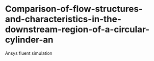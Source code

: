 # Comparison-of-flow-structures-and-characteristics-in-the-downstream-region-of-a-circular-cylinder-an
Ansys fluent simulation
